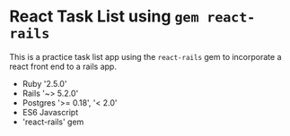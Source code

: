 # React Task List using `gem react-rails`

This is a practice task list app using the `react-rails` gem to incorporate a react front end to a rails app.

* Ruby '2.5.0'
* Rails '~> 5.2.0'
* Postgres '>= 0.18', '< 2.0'
* ES6 Javascript
* 'react-rails' gem
